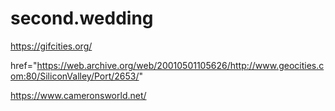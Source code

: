# second.wedding

https://gifcities.org/

href="https://web.archive.org/web/20010501105626/http://www.geocities.com:80/SiliconValley/Port/2653/"

https://www.cameronsworld.net/


